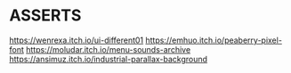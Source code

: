 # ASSERTS
https://wenrexa.itch.io/ui-different01
https://emhuo.itch.io/peaberry-pixel-font
https://moludar.itch.io/menu-sounds-archive
https://ansimuz.itch.io/industrial-parallax-background